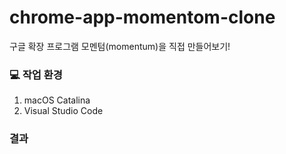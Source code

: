 # chrome-app-momentom-clone
구글 확장 프로그램 모멘텀(momentum)을 직접 만들어보기!


### :computer:  작업 환경

1. macOS Catalina
2. Visual Studio Code

### 결과 

